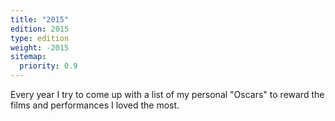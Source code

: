 ```yaml
---
title: "2015"
edition: 2015
type: edition
weight: -2015
sitemap:
  priority: 0.9
---
```


Every year I try to come up with a list of my personal "Oscars" to reward the films and performances I loved the most.

